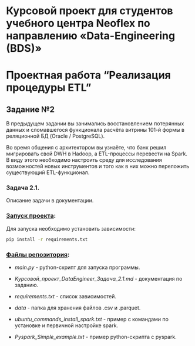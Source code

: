# Курсовой проект для студентов учебного центра Neoflex по направлению «Data-Engineering (BDS)»

# Проектная работа “Реализация процедуры ETL”

## Задание №2

В предыдущем задании вы занимались восстановлением потерянных данных и сломавшегося функционала расчёта витрины 101-й формы в реляционной БД (Oracle / PostgreSQL).

Во время общения с архитектором вы узнаёте, что банк решил мигрировать свой DWH в Hadoop, а ETL-процессы перевести на Spark. В виду этого необходимо настроить среду для исследования возможностей новых инструментов и того как в них можно переложить существующий ETL-функционал.


### Задача 2.1.

Описание задачи в документации.

### <u>Запуск проекта</u>:

Для запуска необходимо установить зависимости:

```bash
pip install -r requirements.txt
```
### <u>Файлы репозитория</u>:

* _main.py_ - python-cкрипт для запуска программы.

* _Курсовой_проект_DataEngineer_Задача_2.1.md_ - документация по заданию.

* _requirements.txt_ - cписок зависимостей.

* _data_ - папка для хранения файлов .csv и .parquet.

* _ubuntu_commands_install_spark.txt_ - пример с командами по установке и первичной настройке spark.

* _Pyspark_Simple_example.txt_ - пример python-cкрипта с pyspark.

